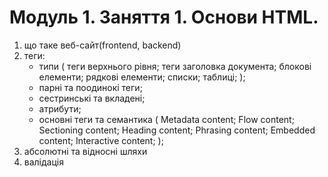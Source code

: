 # Модуль 1. Заняття 1. Основи HTML.

1.  що таке веб-сайт(frontend, backend)
2.  теги:
    - типи ( теги верхнього рівня; теги заголовка документа; блокові елементи;
      рядкові елементи; списки; таблиці; );
    - парні та поодинокі теги;
    - сестринські та вкладені;
    - атрибути;
    - основні теги та семантика ( Metadata content; Flow content; Sectioning
      content; Heading content; Phrasing content; Embedded content; Interactive
      content; );
3.  абсолютні та відносні шляхи
4.  валідація